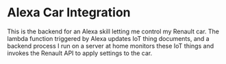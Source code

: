 # Alexa Car Integration

This is the backend for an Alexa skill letting me control my Renault car. The lambda function
triggered by Alexa updates IoT thing documents, and a backend process I run on a server at home
monitors these IoT things and invokes the Renault API to apply settings to the car.
